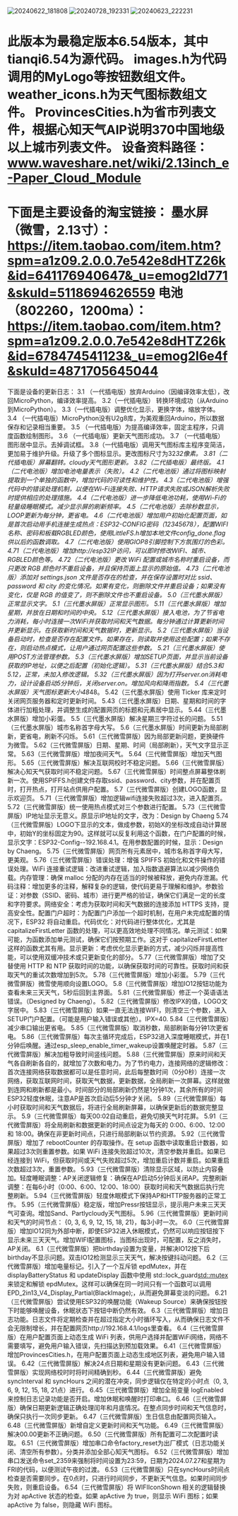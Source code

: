 ![20240622_181808](https://github.com/user-attachments/assets/f0598f11-9933-4b74-8f8a-5ed993c8f30e)
![20240728_192331](https://github.com/user-attachments/assets/c153d8c1-0713-4711-a501-be263fa81fd4)
![20240623_222231](https://github.com/user-attachments/assets/bec10421-6a8c-442e-95ba-16c3312a99a9)

此版本为最稳定版本6.54版本，其中tianqi6.54为源代码。
images.h为代码调用的MyLogo等按钮数组文件。
weather_icons.h为天气图标数组文件。
ProvincesCities.h为省市列表文件，根据心知天气AIP说明370中国地级以上城市列表文件。
设备资料路径：www.waveshare.net/wiki/2.13inch_e-Paper_Cloud_Module
===============================================================================
下面是主要设备的淘宝链接：
墨水屏（微雪，2.13寸）：https://item.taobao.com/item.htm?spm=a1z09.2.0.0.7e542e8dHTZ26k&id=641176940647&_u=emog2ld771&skuId=5118694626559
电池（802260，1200ma）：https://item.taobao.com/item.htm?spm=a1z09.2.0.0.7e542e8dHTZ26k&id=678474541123&_u=emog2l6e4f&skuId=4871705645044
===============================================================================
下面是设备的更新日志：
3.1 （一代插电版）放弃Arduino（因编译效率太低），改回MicroPython，编译效率提高。
3.2（一代插电版） 转换环境成功（从Arduino到MicroPython）。
3.3（一代插电版）调整优化显示，更换字体，缩放字体。
3.4 （一代插电版）MicroPython没有U2g8库，为美观重回Arduino，所以数据保存和记录相当重要。
3.5 （一代插电版）为提高编译效率，固定主程序，只调度函数绘制图形。
3.6 （一代插电版）更新天气图形成功。
3.7 （一代插电版）图形居中显示。去掉调试框。
3.8（一代插电版）调用天气图标库主程序变简洁，更加易于维护升级。升级了多个图标显示。更改图标尺寸为32*32像素。
3.81（二代插电版）屏幕翻转。cloudy天气图形更新。
3.82（二代插电版）最终版。
4.1（二代电池版）增加电池电量表示（失败）。
4.2（二代电池版）通过将图标映射提取到一个单独的函数中，增加代码的可读性和维护性。
4.3（二代电池版）增强代码中的错误处理机制，以便在Wi-Fi连接失败、HTTP请求失败或JSON解析失败时提供相应的处理措施。
4.4（二代电池版）进一步降低电池功耗，使用Wi-Fi的轻量级睡眠模式。减少显示屏的刷新频率。
4.5（二代电池版）去除秒数显示，LOOP更新为每分钟，更省电。
4.6（二代电池版）增加用户初始化配置页面，如是首次启动用手机连接生成热点：ESP32-CONFIG密码（12345678），配置WIFI名称、密码和板载RGBLED颜色，使用LittleFS.h增加本地文件config_done.flag供以后的函数调取。
4.7（二代电池版）使用GIOP8引脚控制下方氛围灯的色彩。
4.71（二代电池版）增加http://esp32IP访问，可以即时修改WIFI、城市、RGBLED颜色等。
4.72（二代电池版）更改 WiFi 配置或城市名称时重启设备，而只更改 RGB 颜色时不重启设备，并且保持页面上显示的原始值。
4.73（二代电池版）添加对 settings.json 文件是否存在的检查，并在保存设置时对比 ssid、password 和 city 的变化情况。如果有变化，则删除文件并重启设备；如果没有变化，仅是 RGB 的值变了，则不删除文件也不重启设备。
5.0（三代墨水屏版）正常显示文字。
5.1（三代墨水屏版）正常显示图形。
5.11（三代墨水屏版）增加星期，并放在日期和时间的中央。
5.12（三代墨水屏版）接入电池，为了节省电力消耗，每小时连接一次WiFi并获取时间和天气数据。每分钟通过计算更新时间并更新显示。在获取新时间和天气数据时，更新显示。
5.2（三代墨水屏版）当设备启动时，检查是否存在配置文件。如果存在，则读取并使用这些配置；如果不存在，则启动热点模式，让用户通过网页配置这些参数。
5.21（三代墨水屏版）使用POST方法管理参数。
5.3（三代墨水屏版）增加SETUP页面，并显示当前设备获取的IP地址，以便之后配置（初始化逻辑）。
5.31（三代墨水屏版）结合5.3和5.12，正常，未加入修改逻辑。
5.32（三代墨水屏版）因为打开server.on消耗电力，设计设备启动5分钟后，关闭server.on。增加风向和降雨指数。
5.4（三代墨水屏版）天气图标更新大小48*48。
5.42（三代墨水屏版）使用 Ticker 库来定时关闭网页服务器和定时更新时间。
5.43（三代墨水屏版）日期、星期和时间的字体进行加粗处理，并调整生成的配置网页的标题和元素居中显示。
5.44（三代墨水屏版）增加小彩蛋。
5.5（三代墨水屏版）解决星期三字符过长的问题。
5.51（三代墨水屏版）城市名称首字母大写。
5.6（三代墨水屏版）时间更新为局部刷新，更省电，刷新不闪烁。
5.61（三代微雪屏版）因为局部更新问题，更换硬件为微雪。
5.62（三代微雪屏版）日期、星期、时间（局部刷新），天气文字显示正常。
5.63（三代微雪屏版）增加夜间天气。
5.64（三代微雪屏版）增加天气图形。
5.65（三代微雪屏版）解决互联网校时不稳定问题。
5.66（三代微雪屏版）解决心知天气获取时间不稳定问题。
5.67（三代微雪屏版）时间整点屏幕整体刷新一次。使用SPIFFS.h创建文件存取ssid、password、city参数，并在配置页时，打开热点，打开站点供用户配置。
5.7（三代微雪屏版）创建LOGO函数，显示欢迎页。
5.71（三代微雪屏版）增加逻辑wifi连接失败超过3次，进入配置页。
5.72（三代微雪屏版）统一使用热点模式对三个参数进行配置。
5.73（三代微雪屏版）IP地址显示无意义。原显示IP地址的文字，改为：Design by Chaeng
5.74（三代微雪屏版）LOGO下显示的文本，做成参数，初始X的坐标改成自动计算居中，初始Y的坐标固定为90。这样就可以反复利用这个函数，在门户配置的时候，显示文字：ESP32-Config--192.168.4.1。在用参数配置的时候，显示：Design by Chaeng。
5.75（三代微雪屏版）网页所有元素居中，城市名称首字母大写，更美观。
5.76（三代微雪屏版）错误处理：增强 SPIFFS 初始化和文件操作的错误处理。WiFi 连接重试逻辑：改进重试逻辑，加入指数退避算法以减少网络负载。内存管理：确保 malloc 分配的内存在适当的时候被释放，避免内存泄漏。代码注释：增加更多的注释，解释复杂的逻辑，使代码更易于理解和维护。参数验证：对参数（SSID、密码、城市）进行更严格的验证，确保它们满足一定的长度和字符要求。网络安全：考虑为获取时间和天气数据的连接添加 HTTPS 支持，提高安全性。配置门户超时：为配置门户添加一个超时机制，在用户未完成配置的情况下，ESP32 将自动重启。代码优化：对代码进行整体优化，尤其是 capitalizeFirstLetter 函数的处理，可以更高效地处理不同情况。单元测试：如果可能，为函数添加单元测试，确保它们按预期工作。这对于 capitalizeFirstLetter 这样的函数尤其有用。显示更新：考虑优化显示更新的方式，减少闪烁并提高性能，可以使用双缓冲技术或只更新变化的部分。
5.77（三代微雪屏版）增加了交替使用 HTTP 和 NTP 获取时间的功能，以确保获取时间的可靠性。获取时间和获取天气的重试次数增加到5次。
5.78（三代微雪屏版）增加小彩蛋。
5.79（三代微雪屏版）微雪使用顺向设置LOGO。
5.8（三代微雪屏版）增加IO12按钮功能为查看未来三天天气，5秒后回到主界面。
5.81（三代微雪屏版）修正一个英语语法错误。（Designed by Chaeng）。
5.82（三代微雪屏版）修改IPX的值，LOGO文字居中。
5.83（三代微雪屏版）如果一直无法连接WIFI，则清空三个参数，进入SETUP门户配置。（可能是用户输入错误或其他）。IPX=40.
5.84（三代微雪屏版）减少串口输出更省电。
5.85（三代微雪屏版）取消秒数，局部刷新每分钟1次更省电。
5.86（三代微雪屏版）每次主循环完成后，ESP32进入深度睡眠模式，并在1分钟后唤醒。通过esp_sleep_enable_timer_wakeup设置唤醒定时器。
5.87（三代微雪屏版）解决加粗导致时间竖线问题。
5.88（三代微雪屏版）原来时间和天气各自刷新各自的，就增加了次数和电力。为了节约电力，连接网络的逻辑修改：首次连接网络获取数据都可以是任意时间，此后每整数时间（0分0秒）连接一次网络，获取互联网时间，获取天气数据，更新数据，全局刷新一次屏幕。这样就做到连网和刷新都是最小。时间部分的局部刷新仍然是1分钟1次，其余所有的时间ESP32轻度休眠，注意AP是首次启动后5分钟才关闭。
5.89（三代微雪屏版）每小时获取时间和天气数据后，将进行全局刷新屏幕，以确保更新后的数据完整显示。
5.9（三代微雪屏版）每天00:02自动重启，避免切换天气时花屏。
5.91（三代微雪屏版）将全局刷新和数据更新的时间点设定为每天的 0:00、6:00、12:00 和 18:00。确保在非更新时间点，只进行局部刷新以节约资源。
5.92（三代微雪屏版）增加了 rebootCounter 的存取操作。在 setup 函数中读取重启计数器，如果超过3次则重置参数。如果 WiFi 连接失败超过10次，清空参数并重启。如果已经连接到 WiFi，但获取时间或天气失败超过5次，增加重启计数并重启。如果重启次数超过3次，重置参数。
5.93（三代微雪屏版）清除显示区域，以防止内容叠加。轻度睡眠调整：AP关闭逻辑修复：确保在AP启动5分钟后关闭AP。完整刷新调整：在每6小时（0:00、6:00、12:00、18:00）获取时间和天气数据后执行完整刷新。
5.94（三代微雪屏版）轻度休眠模式下保持AP和HTTP服务器的正常工作。
5.95（三代微雪屏版）稳定版，增加Pressr按钮显示，提示用户未来三天天气可查询。增加Sand、Partlycloudy天气图标。
5.96（三代微雪屏版）更新时间和天气的时间节点： {0, 3, 6, 9, 12, 15, 18, 21}，每3小时一次。
6.0（三代微雪屏版）增加IO12同为外部中断，即使ESP32进入休眠模式，仍然可以响应按钮按下显示未来三天天气。增加WIFI配置图标，当图标出现时，可配置，反之消失时，AP关闭。
6.1（三代微雪屏版）把birthday设置为变量，并解决IO12按下后birthday不显示问题。双击IO12检测显示三天天气，解决按键抖动问题。
6.2（三代微雪屏版）增加电量标记。引入了一个互斥锁 epdMutex，并在 displayBatteryStatus 和 updateDisplay 函数中使用 std::lock_guard<std::mutex> 来锁定和解锁 epdMutex。这样可以确保在同一时间只有一个函数可以调用 EPD_2in13_V4_Display_Partial(BlackImage);，从而避免屏幕变淡的问题。
6.21（三代微雪屏版）尝试使用ESP32的唤醒功能（Wakeup Source）来确保按钮按下时能够唤醒设备，休眠状态下按钮中断仍然有效。
6.3（三代微雪屏版）增加日志功能。日志文件将定期检查并在超过指定大小时循环写入，从而确保日志文件不会无限制增长，并在配置网页http://192.168.4.1/logs里查看。
6.4（三代微雪屏版）在用户配置页面上动态生成 WiFi 列表，供用户选择并配置WiFi网络，网络不需要填写，避免用户输入错误，先扫描达到预加载效果。
6.41（三代微雪屏版）增加ProvincesCities.h，在用户配置页面上动态生成地区列表，避免用户输入错误。
6.42（三代微雪屏版）解决24点日期和星期没有更新问题。
6.43（三代微雪屏版）实现网络校时时将时间精确到秒。
6.44（三代微雪屏版）避免 syncInterval 和 syncHours 之间的潜在冲突，同步逻辑仅在特定的小时点（0, 3, 6, 9, 12, 15, 18, 21点）进行。
6.45（三代微雪屏版）增加全局变量 logEnabled 来控制日志记录功能是否开启。增加休眠和唤醒时打印串口。
6.46（三代微雪屏版）确保日期更新逻辑正确处理闰年和月底情况。在整点同步时间和天气信息时，确保只执行一次同步更新。
6.47（三代微雪屏版）生日信息由配置网页输入。
6.48（三代微雪屏版）新增自定义更新时间和天气功能。
6.49（三代微雪屏版）解决00.00更新不正确问题。
6.50（三代微雪屏版）所有配置可二次配置时读取。
6.51（三代微雪屏版）增加串口命令factory_reset为出厂模式（日志功能关闭、清空所有参数）。分类并添加全部心知天气图标。
6.52（三代微雪屏版）增加串口发送命令set_2359来强制将时间设置为23:59，日期为2024.07.27和星期为FRI的代码，以便测试午夜的过渡。
6.53（三代微雪屏版）只在syncHours时间点检查是否需要同步。在0点时，只进行时间同步，不更新天气信息。如果时间同步失败，则重启设备。
6.54（三代微雪屏版）将 WIFIIconShown 相关的逻辑替换为对 apActive 状态的检查。如果 apActive 为 true，则显示 WiFi 图标；如果 apActive 为 false，则隐藏 WiFi 图标。
